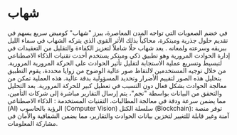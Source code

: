 # شهاب
 في خضم الصعوبات التي تواجه المدن المعاصرة، يبرز "شهاب" كوميض سريع يسهم في تقديم حلول جذرية ومبتكرة، محاكياً بذلك الأثر القوي الذي يتركه الشهاب في سماء الليل ببريقه وسرعته ولمعانه .
 يعد شهاب حلًا شاملاً لتعزيز الكفاءة والتقليل من التعقيدات في إدارة الحوادث المرورية وهو تطبيق ذكي ومبتكر يستخدم أحدث تقنيات الذكاء الاصطناعي لتبسيط وتسريع عملية الاستجابة لتقليل تأثير الحوادث على الحركة المرورية المرورية. من خلال توجيه المستخدمين لالتقاط صور عالية الوضوح من زوايا محددة، يقوم التطبيق بتحليل هذه الصور لتقييم الأضرار وتحديد المسؤولية بدقة عالية. هذه العملية تمكن من معالجة الحوادث بشكل فعال دون التسبب في تعطيل كبير للحركة المرورية. بعد التحليل والتحقق من البيانات بواسطة "نجم"، يتم إرسال التقارير مباشرة إلى شركات التأمين، مما يضمن سرعة ودقة في معالجة المطالبات.
التقنيات المستخدمة :
الذكاء الاصطناعي (AI)
الرؤية بالحاسوب (Computer Vision)
سلسلة الكتل (Blockchain): توفر منصة آمنة وغير قابلة للتغيير لتخزين بيانات 
الحوادث والتقارير، مما يضمن الشفافية والأمان في مشاركة المعلومات.
